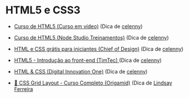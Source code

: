 # HTML5 e CSS3

- [Curso de HTML5 (Curso em vídeo)](https://www.youtube.com/playlist?list=PLHz_AreHm4dlAnJ_jJtV29RFxnPHDuk9o) (Dica de [celenny](https://github.com/celenny))

- [Curso de HTML5 (Node Studio Treinamentos)](https://www.youtube.com/playlist?list=PLwXQLZ3FdTVGKl3iPEyEWpFoYkMUxWW5O) (Dica de [celenny](https://github.com/celenny))

- [HTML e CSS grátis para iniciantes (Chief of Design)](https://www.youtube.com/playlist?list=PLwgL9IEA0PxUjbhob9UMdpVq12sGrjgU6) (Dica de [celenny](https://github.com/celenny))

- [HTML5 - Introdução ao front-end (TimTec) ](https://cursos.timtec.com.br/course/html5/intro) (Dica de [celenny](https://github.com/celenny))

- [HTML & CSS (Digital Innovation One)](https://web.dio.me/browse?editorial=38caf766-986c-430c-94f6-1d8e4704fade&page=1) (Dica de [celenny](https://github.com/celenny))

- [🐺 CSS Grid Layout - Curso Completo (Origamid)](https://www.youtube.com/watch?v=hKXOVD2Yrj8&t=9384s) (Dica de [Lindsay Ferreira](https://github.com/linferreira)